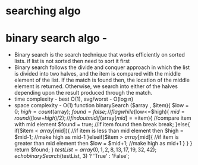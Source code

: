 # searching algo
# binary search  algo -
- Binary search is the search technique that works efficiently on sorted lists. if list is not sorted then need to sort it first
- Binary search follows the divide and conquer approach in which the list is divided into two halves, and the item is compared with the middle element of the list. If the match is found then, the location of the middle element is returned. Otherwise, we search into either of the halves depending upon the result produced through the match.
- time complexity - best O(1), avg/worst - O(log n)
- space complexity - O(1)
function binarySearch ($array , $item){
        $low = 0;
        $high = count($array);
        $found = false;  // flag
        while($low<=$high){
                $mid = round(($low+$high)/2); //findout mid
                 if ($array[$mid] ==$item){   //compare item with mid element
                          $found = true;      //if item found then break 
                          break;
                }else{
                    if($item < $array[$mid]){   //if item is less than mid element then 
                             $high = $mid-1;    //make high as mid-1
                    }elseif($item > $array[$mid]{ //if item is greater than mid element then 
                            $low = $mid+1;          //make high as mid+1
                    }
                }
        }
        return $found;
}
$testList = array(0, 1, 2, 8, 13, 17, 19, 32, 42);
echo binarySearch($testList, 3) ? 'True' : 'False';
